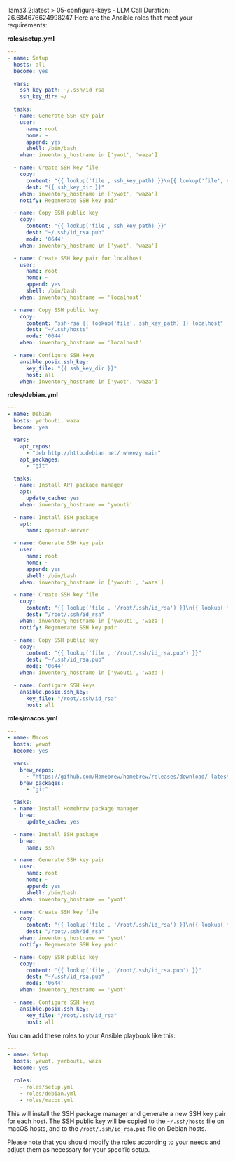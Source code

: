 llama3.2:latest > 05-configure-keys - LLM Call Duration: 26.684676624998247
Here are the Ansible roles that meet your requirements:

**roles/setup.yml**

```yml
---
- name: Setup
  hosts: all
  become: yes

  vars:
    ssh_key_path: ~/.ssh/id_rsa
    ssh_key_dir: ~/

  tasks:
  - name: Generate SSH key pair
    user:
      name: root
      home: ~
      append: yes
      shell: /bin/bash
    when: inventory_hostname in ['ywot', 'waza']

  - name: Create SSH key file
    copy:
      content: "{{ lookup('file', ssh_key_path) }}\n{{ lookup('file', ssh_key_dir)}}\n"
      dest: "{{ ssh_key_dir }}"
    when: inventory_hostname in ['ywot', 'waza']
    notify: Regenerate SSH key pair

  - name: Copy SSH public key
    copy:
      content: "{{ lookup('file', ssh_key_path) }}"
      dest: "~/.ssh/id_rsa.pub"
      mode: '0644'
    when: inventory_hostname in ['ywot', 'waza']

  - name: Create SSH key pair for localhost
    user:
      name: root
      home: ~
      append: yes
      shell: /bin/bash
    when: inventory_hostname == 'localhost'

  - name: Copy SSH public key
    copy:
      content: "ssh-rsa {{ lookup('file', ssh_key_path) }} localhost"
      dest: "~/.ssh/hosts"
      mode: '0644'
    when: inventory_hostname == 'localhost'

  - name: Configure SSH keys
    ansible.posix.ssh_key:
      key_file: "{{ ssh_key_dir }}"
      host: all
    when: inventory_hostname in ['ywot', 'waza']
```

**roles/debian.yml**

```yml
---
- name: Debian
  hosts: yerbouti, waza
  become: yes

  vars:
    apt_repos:
      - "deb http://http.debian.net/ wheezy main"
    apt_packages:
      - "git"

  tasks:
  - name: Install APT package manager
    apt:
      update_cache: yes
    when: inventory_hostname == 'ywouti'

  - name: Install SSH package
    apt:
      name: openssh-server

  - name: Generate SSH key pair
    user:
      name: root
      home: ~
      append: yes
      shell: /bin/bash
    when: inventory_hostname in ['ywouti', 'waza']

  - name: Create SSH key file
    copy:
      content: "{{ lookup('file', '/root/.ssh/id_rsa') }}\n{{ lookup('file', '~/.ssh/id_rsa.pub') }}"
      dest: "/root/.ssh/id_rsa"
    when: inventory_hostname in ['ywouti', 'waza']
    notify: Regenerate SSH key pair

  - name: Copy SSH public key
    copy:
      content: "{{ lookup('file', '/root/.ssh/id_rsa.pub') }}"
      dest: "~/.ssh/id_rsa.pub"
      mode: '0644'
    when: inventory_hostname in ['ywouti', 'waza']

  - name: Configure SSH keys
    ansible.posix.ssh_key:
      key_file: "/root/.ssh/id_rsa"
      host: all
```

**roles/macos.yml**

```yml
---
- name: Macos
  hosts: yewot
  become: yes

  vars:
    brew_repos:
      - "https://github.com/Homebrew/homebrew/releases/download/ latest homebrew.git"
    brew_packages:
      - "git"

  tasks:
  - name: Install Homebrew package manager
    brew:
      update_cache: yes

  - name: Install SSH package
    brew:
      name: ssh

  - name: Generate SSH key pair
    user:
      name: root
      home: ~
      append: yes
      shell: /bin/bash
    when: inventory_hostname == 'ywot'

  - name: Create SSH key file
    copy:
      content: "{{ lookup('file', '/root/.ssh/id_rsa') }}\n{{ lookup('file', '~/.ssh/id_rsa.pub') }}"
      dest: "/root/.ssh/id_rsa"
    when: inventory_hostname == 'ywot'
    notify: Regenerate SSH key pair

  - name: Copy SSH public key
    copy:
      content: "{{ lookup('file', '/root/.ssh/id_rsa.pub') }}"
      dest: "~/.ssh/id_rsa.pub"
      mode: '0644'
    when: inventory_hostname == 'ywot'

  - name: Configure SSH keys
    ansible.posix.ssh_key:
      key_file: "/root/.ssh/id_rsa"
      host: all
```

You can add these roles to your Ansible playbook like this:

```yml
---
- name: Setup
  hosts: yewot, yerbouti, waza
  become: yes

  roles:
    - roles/setup.yml
    - roles/debian.yml
    - roles/macos.yml
```

This will install the SSH package manager and generate a new SSH key pair for each host. The SSH public key will be copied to the `~/.ssh/hosts` file on macOS hosts, and to the `/root/.ssh/id_rsa.pub` file on Debian hosts.

Please note that you should modify the roles according to your needs and adjust them as necessary for your specific setup.